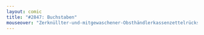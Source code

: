 ```yaml
---
layout: comic
title: "#2847: Buchstaben"
mouseover: "Zerknüllter-und-mitgewaschener-Obsthändlerkassenzettelrückseitenstaben."
---
```

